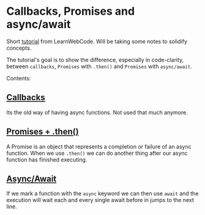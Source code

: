 # Callbacks, Promises and async/await

Short [tutorial](https://youtu.be/JRNToFh3hxU) from LearnWebCode. Will be taking some notes to solidify concepts.

The tutorial's goal is to show the difference, especially in code-clarity, between `callbacks`, `Promises` with `.then()` and `Promises` with `async/await`.

Contents:

## [Callbacks](1-callbacks/README.md)

Its the old way of having async functions. Not used that much anymore.

## [Promises + .then()](2-promises/README.md)

A Promise is an object that represents a completion or failure of an async function. When we use `.then()` we can do another thing after our async function has finished executing.

## [Async/Await](3-async-await/README.md)

If we mark a function with the `async` keyword we can then use `await` and the execution will wait each and every single await before in jumps to the next line.
